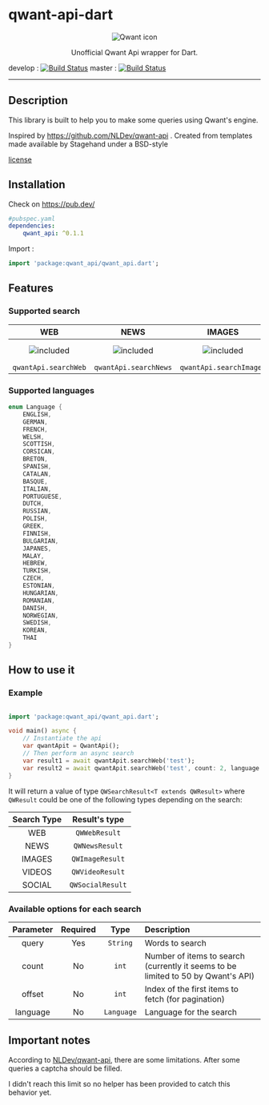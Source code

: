 # qwant-api-dart

<center>

![Qwant icon](https://www.qwant.com/favicon-144.png)

Unofficial Qwant Api wrapper for Dart.
</center>

develop : [![Build Status](https://travis-ci.com/zemoa/qwant-api-dart.svg?branch=develop)](https://travis-ci.com/zemoa/qwant-api-dart) master : [![Build Status](https://travis-ci.com/zemoa/qwant-api-dart.svg?branch=master)](https://travis-ci.com/zemoa/qwant-api-dart)

--------------

## Description

This library is built to help you to make some queries using Qwant's engine.

Inspired by <https://github.com/NLDev/qwant-api> .
Created from templates made available by Stagehand under a BSD-style

[license](https://github.com/dart-lang/stagehand/blob/master/LICENSE)

## Installation

Check on <https://pub.dev/>

```yaml
#pubspec.yaml
dependencies:
    qwant_api: ^0.1.1
```

Import :

```dart
import 'package:qwant_api/qwant_api.dart';
```

## Features

### Supported search

| WEB | NEWS | IMAGES | VIDEOS | SOCIAL | MUSIC |
| :-: | :-: | :-: | :-: | :-: | :-: |
| ![included](https://upload-icon.s3.us-east-2.amazonaws.com/uploads/icons/png/6549974331557740369-32.png)| ![included](https://upload-icon.s3.us-east-2.amazonaws.com/uploads/icons/png/6549974331557740369-32.png) | ![included](https://upload-icon.s3.us-east-2.amazonaws.com/uploads/icons/png/6549974331557740369-32.png) | ![included](https://upload-icon.s3.us-east-2.amazonaws.com/uploads/icons/png/6549974331557740369-32.png) | ![included](https://upload-icon.s3.us-east-2.amazonaws.com/uploads/icons/png/6549974331557740369-32.png) | ![not included](https://upload-icon.s3.us-east-2.amazonaws.com/uploads/icons/png/16618812301557740370-32.png) |
| `qwantApi.searchWeb` | `qwantApi.searchNews` | `qwantApi.searchImages` | `qwantApi.searchVideos` | `qwantApi.searchSocial` | |

### Supported languages

```dart
enum Language {
    ENGLISH,
    GERMAN,
    FRENCH,
    WELSH,
    SCOTTISH,
    CORSICAN,
    BRETON,
    SPANISH,
    CATALAN,
    BASQUE,
    ITALIAN,
    PORTUGUESE,
    DUTCH,
    RUSSIAN,
    POLISH,
    GREEK,
    FINNISH,
    BULGARIAN,
    JAPANES,
    MALAY,
    HEBREW,
    TURKISH,
    CZECH,
    ESTONIAN,
    HUNGARIAN,
    ROMANIAN,
    DANISH,
    NORWEGIAN,
    SWEDISH,
    KOREAN,
    THAI
}
```

## How to use it

### Example

```dart

import 'package:qwant_api/qwant_api.dart';

void main() async {
    // Instantiate the api
    var qwantApit = QwantApi();
    // Then perform an async search
    var result1 = await qwantApit.searchWeb('test');
    var result2 = await qwantApit.searchWeb('test', count: 2, language: Language.ENGISH);
}

```

It will return a value of type `QWSearchResult<T extends QWResult>` where `QWResult` could be one of the following types depending on the search:

| Search Type | Result's type |
| :-: | :-: |
| WEB | `QWWebResult` |
| NEWS | `QWNewsResult` |
| IMAGES | `QWImageResult` |
| VIDEOS | `QWVideoResult` |
| SOCIAL | `QWSocialResult` |

### Available options for each search

| Parameter | Required | Type | Description |
| :-: | :-: | :-: | :- |
| query | Yes | `String` | Words to search |
| count | No | `int` | Number of items to search (currently it seems to be limited to 50 by Qwant's API) |
| offset | No | `int` | Index of the first items to fetch (for pagination) |
| language | No | `Language` | Language for the search |

## Important notes

According to [NLDev/qwant-api](https://github.com/NLDev/qwant-api), there are some limitations. After some queries a captcha should be filled.

I didn't reach this limit so no helper has been provided to catch this behavior yet.
